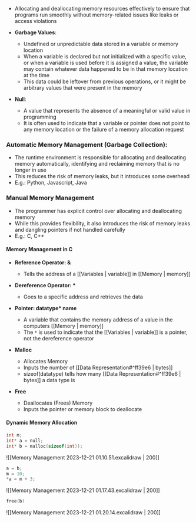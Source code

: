 - Allocating and deallocating memory resources effectively to ensure that programs run smoothly without memory-related issues like leaks or access violations

- **Garbage Values**: 
	- Undefined or unpredictable data stored in a variable or memory location
	- When a variable is declared but not initialized with a specific value, or when a variable is used before it is assigned a value, the variable may contain whatever data happened to be in that memory location at the time
	- This data could be leftover from previous operations, or it might be arbitrary values that were present in the memory

- **Nul**l:
	- A value that represents the absence of a meaningful or valid value in programming
	- It is often used to indicate that a variable or pointer does not point to any memory location or the failure of a memory allocation request

### Automatic Memory Management (Garbage Collection):
-  The runtime environment is responsible for allocating and deallocating memory automatically, identifying and reclaiming memory that is no longer in use
- This reduces the risk of memory leaks, but it introduces some overhead
- E.g.: Python, Javascript, Java

### Manual Memory Management
- The programmer has explicit control over allocating and deallocating memory
- While this provides flexibility, it also introduces the risk of memory leaks and dangling pointers if not handled carefully
- E.g.: C, C++

#### Memory Management in C

- **Reference Operator: &** 
	- Tells the address of a [[Variables | variable]] in [[Memory | memory]]

- **Dereference Operator: \***
	- Goes to a specific address and retrieves the data

- **Pointer: datatype\* name**
	- A variable that contains the memory address of a value in the computers [[Memory | memory]] 
	- The `*` is used to indicate that the [[Variables | variable]] is a pointer, not the dereference operator

- **Malloc** 
	- Allocates Memory 
	- Inputs the number of [[Data Representation#^ff39e6 | bytes]]
	- sizeof(datatype) tells how many [[Data Representation#^ff39e6 | bytes]] a data type is

- **Free** 
	- Deallocates (Frees) Memory 
	- Inputs the pointer or memory block to deallocate

#### Dynamic Memory Allocation
```C
int m;
int* a = null;
int* b = malloc(sizeof(int));
```
![[Memory Management 2023-12-21 01.10.51.excalidraw | 200]]
```C
a = b;
m = 10;
*a = m + 3;
```
![[Memory Management 2023-12-21 01.17.43.excalidraw | 200]]
```C
free(b)
```
![[Memory Management 2023-12-21 01.20.14.excalidraw | 200]]